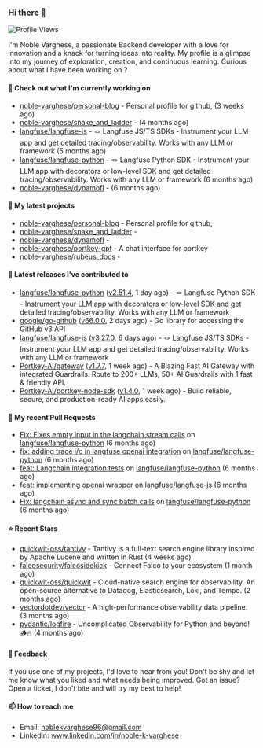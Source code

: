 ### Hi there 👋
![Profile Views](https://komarev.com/ghpvc/?username=noble-varghese&label=PROFILE+VIEWS)

I'm Noble Varghese, a passionate Backend developer with a love for innovation and a knack for turning ideas into reality. My profile is a glimpse into my journey of exploration, creation, and continuous learning. Curious about what I have been working on ?


#### 👷 Check out what I'm currently working on

- [noble-varghese/personal-blog](https://github.com/noble-varghese/personal-blog) - Personal profile for github, (3 weeks ago)
- [noble-varghese/snake_and_ladder](https://github.com/noble-varghese/snake_and_ladder) -  (4 months ago)
- [langfuse/langfuse-js](https://github.com/langfuse/langfuse-js) - 🪢 Langfuse JS/TS SDKs - Instrument your LLM app and get detailed tracing/observability. Works with any LLM or framework (5 months ago)
- [langfuse/langfuse-python](https://github.com/langfuse/langfuse-python) - 🪢 Langfuse Python SDK - Instrument your LLM app with decorators or low-level SDK and get detailed tracing/observability. Works with any LLM or framework (6 months ago)
- [noble-varghese/dynamofl](https://github.com/noble-varghese/dynamofl) -  (6 months ago)

#### 🌱 My latest projects

- [noble-varghese/personal-blog](https://github.com/noble-varghese/personal-blog) - Personal profile for github,
- [noble-varghese/snake_and_ladder](https://github.com/noble-varghese/snake_and_ladder) - 
- [noble-varghese/dynamofl](https://github.com/noble-varghese/dynamofl) - 
- [noble-varghese/portkey-gpt](https://github.com/noble-varghese/portkey-gpt) - A chat interface for portkey
- [noble-varghese/rubeus_docs](https://github.com/noble-varghese/rubeus_docs) - 

#### 🔭 Latest releases I've contributed to

- [langfuse/langfuse-python](https://github.com/langfuse/langfuse-python) ([v2.51.4](https://github.com/langfuse/langfuse-python/releases/tag/v2.51.4), 1 day ago) - 🪢 Langfuse Python SDK - Instrument your LLM app with decorators or low-level SDK and get detailed tracing/observability. Works with any LLM or framework
- [google/go-github](https://github.com/google/go-github) ([v66.0.0](https://github.com/google/go-github/releases/tag/v66.0.0), 2 days ago) - Go library for accessing the GitHub v3 API
- [langfuse/langfuse-js](https://github.com/langfuse/langfuse-js) ([v3.27.0](https://github.com/langfuse/langfuse-js/releases/tag/v3.27.0), 6 days ago) - 🪢 Langfuse JS/TS SDKs - Instrument your LLM app and get detailed tracing/observability. Works with any LLM or framework
- [Portkey-AI/gateway](https://github.com/Portkey-AI/gateway) ([v1.7.7](https://github.com/Portkey-AI/gateway/releases/tag/v1.7.7), 1 week ago) - A Blazing Fast AI Gateway with integrated Guardrails. Route to 200&#43; LLMs, 50&#43; AI Guardrails with 1 fast &amp; friendly API.
- [Portkey-AI/portkey-node-sdk](https://github.com/Portkey-AI/portkey-node-sdk) ([v1.4.0](https://github.com/Portkey-AI/portkey-node-sdk/releases/tag/v1.4.0), 1 week ago) - Build reliable, secure, and production-ready AI apps easily.

#### 🔨 My recent Pull Requests

- [Fix: Fixes empty input in the langchain stream calls](https://github.com/langfuse/langfuse-python/pull/538) on [langfuse/langfuse-python](https://github.com/langfuse/langfuse-python) (6 months ago)
- [fix: adding trace i/o in langfuse openai integration](https://github.com/langfuse/langfuse-python/pull/532) on [langfuse/langfuse-python](https://github.com/langfuse/langfuse-python) (6 months ago)
- [feat: Langchain integration tests](https://github.com/langfuse/langfuse-python/pull/527) on [langfuse/langfuse-python](https://github.com/langfuse/langfuse-python) (6 months ago)
- [feat: implementing openai wrapper](https://github.com/langfuse/langfuse-js/pull/114) on [langfuse/langfuse-js](https://github.com/langfuse/langfuse-js) (6 months ago)
- [Fix: langchain async and sync batch calls](https://github.com/langfuse/langfuse-python/pull/518) on [langfuse/langfuse-python](https://github.com/langfuse/langfuse-python) (6 months ago)


#### ⭐ Recent Stars

- [quickwit-oss/tantivy](https://github.com/quickwit-oss/tantivy) - Tantivy is a full-text search engine library inspired by Apache Lucene and written in Rust (4 weeks ago)
- [falcosecurity/falcosidekick](https://github.com/falcosecurity/falcosidekick) - Connect Falco to your ecosystem (1 month ago)
- [quickwit-oss/quickwit](https://github.com/quickwit-oss/quickwit) - Cloud-native search engine for observability. An open-source alternative to Datadog, Elasticsearch, Loki, and Tempo. (2 months ago)
- [vectordotdev/vector](https://github.com/vectordotdev/vector) - A high-performance observability data pipeline. (3 months ago)
- [pydantic/logfire](https://github.com/pydantic/logfire) - Uncomplicated Observability for Python and beyond! 🪵🔥 (4 months ago)

#### 💬 Feedback

If you use one of my projects, I'd love to hear from you! Don't be shy and let me know what you liked and what needs being improved. Got an issue? Open a ticket, I don't bite and will try my best to help!

#### 📫 How to reach me

- Email: noblekvarghese96@gmail.com
- Linkedin: www.linkedin.com/in/noble-k-varghese
